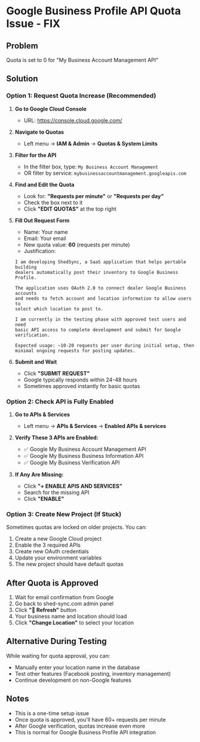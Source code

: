 # Google Business Profile API Quota Issue - FIX

## Problem
Quota is set to 0 for "My Business Account Management API"

## Solution

### Option 1: Request Quota Increase (Recommended)

1. **Go to Google Cloud Console**
   - URL: https://console.cloud.google.com/

2. **Navigate to Quotas**
   - Left menu → **IAM & Admin** → **Quotas & System Limits**

3. **Filter for the API**
   - In the filter box, type: `My Business Account Management`
   - OR filter by service: `mybusinessaccountmanagement.googleapis.com`

4. **Find and Edit the Quota**
   - Look for: **"Requests per minute"** or **"Requests per day"**
   - Check the box next to it
   - Click **"EDIT QUOTAS"** at the top right

5. **Fill Out Request Form**
   - Name: Your name
   - Email: Your email
   - New quota value: **60** (requests per minute)
   - Justification:
   ```
   I am developing ShedSync, a SaaS application that helps portable building
   dealers automatically post their inventory to Google Business Profile.

   The application uses OAuth 2.0 to connect dealer Google Business accounts
   and needs to fetch account and location information to allow users to
   select which location to post to.

   I am currently in the testing phase with approved test users and need
   basic API access to complete development and submit for Google verification.

   Expected usage: ~10-20 requests per user during initial setup, then
   minimal ongoing requests for posting updates.
   ```

6. **Submit and Wait**
   - Click **"SUBMIT REQUEST"**
   - Google typically responds within 24-48 hours
   - Sometimes approved instantly for basic quotas

### Option 2: Check API is Fully Enabled

1. **Go to APIs & Services**
   - Left menu → **APIs & Services** → **Enabled APIs & services**

2. **Verify These 3 APIs are Enabled:**
   - ✅ Google My Business Account Management API
   - ✅ Google My Business Business Information API
   - ✅ Google My Business Verification API

3. **If Any Are Missing:**
   - Click **"+ ENABLE APIS AND SERVICES"**
   - Search for the missing API
   - Click **"ENABLE"**

### Option 3: Create New Project (If Stuck)

Sometimes quotas are locked on older projects. You can:

1. Create a new Google Cloud project
2. Enable the 3 required APIs
3. Create new OAuth credentials
4. Update your environment variables
5. The new project should have default quotas

## After Quota is Approved

1. Wait for email confirmation from Google
2. Go back to shed-sync.com admin panel
3. Click **"🔄 Refresh"** button
4. Your business name and location should load
5. Click **"Change Location"** to select your location

## Alternative During Testing

While waiting for quota approval, you can:
- Manually enter your location name in the database
- Test other features (Facebook posting, inventory management)
- Continue development on non-Google features

## Notes

- This is a one-time setup issue
- Once quota is approved, you'll have 60+ requests per minute
- After Google verification, quotas increase even more
- This is normal for Google Business Profile API integration
